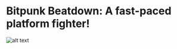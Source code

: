 # Bitpunk Beatdown: A fast-paced platform fighter!

![alt text](https://github.com/aallen170/bitpunk_beatdown/master/snaps/start.png)

